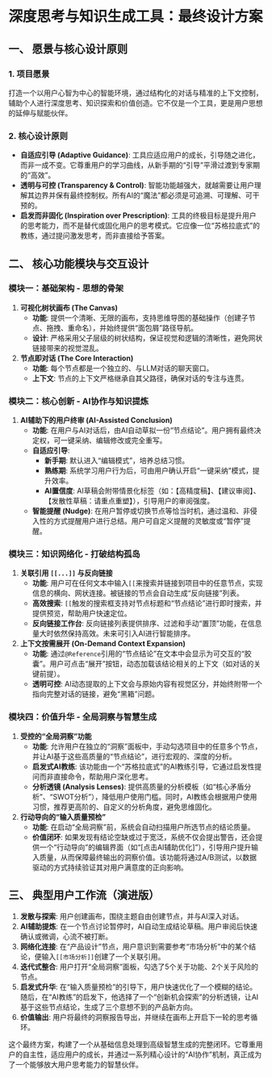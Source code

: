 # 深度思考与知识生成工具：最终设计方案

## 一、 愿景与核心设计原则

### 1. 项目愿景

打造一个以用户心智为中心的智能环境，通过结构化的对话与精准的上下文控制，辅助个人进行深度思考、知识探索和价值创造。它不仅是一个工具，更是用户思想的延伸与赋能伙伴。

### 2. 核心设计原则

- **自适应引导 (Adaptive Guidance)**: 工具应适应用户的成长，引导随之进化，而非一成不变。它尊重用户的学习曲线，从新手期的“引导”平滑过渡到专家期的“高效”。
- **透明与可控 (Transparency & Control)**: 智能功能越强大，就越需要让用户理解其边界并保有最终控制权。所有AI的“魔法”都必须是可追溯、可理解、可干预的。
- **启发而非固化 (Inspiration over Prescription)**: 工具的终极目标是提升用户的思考能力，而不是替代或固化用户的思考模式。它应像一位“苏格拉底式”的教练，通过提问激发思考，而非直接给予答案。

## 二、 核心功能模块与交互设计

### 模块一：基础架构 - 思想的骨架

1. **可视化树状画布 (The Canvas)**
   - **功能**: 提供一个清晰、无限的画布，支持思维导图的基础操作（创建子节点、拖拽、重命名），并始终提供“面包屑”路径导航。
   - **设计**: 严格采用父子层级的树状结构，保证视觉和逻辑的清晰性，避免网状链接带来的视觉混乱。
2. **节点即对话 (The Core Interaction)**
   - **功能**: 每个节点都是一个独立的、与LLM对话的聊天窗口。
   - **上下文**: 节点的上下文严格继承自其父路径，确保对话的专注与连贯。

### 模块二：核心创新 - AI协作与知识提炼

1. **AI辅助下的用户终审 (AI-Assisted Conclusion)**
   - **功能**: 在用户与AI对话后，由AI自动草拟一份“节点结论”。用户拥有最终决定权，可一键采纳、编辑修改或完全重写。
   - **自适应引导**:
     - **新手期**: 默认进入“编辑模式”，培养总结习惯。
     - **熟练期**: 系统学习用户行为后，可由用户确认开启“一键采纳”模式，提升效率。
     - **AI置信度**: AI草稿会附带情景化标签（如：【高精度稿】、【建议审阅】、【发散性草稿：请重点重塑】），引导用户的审阅强度。
   - **智能提醒 (Nudge)**: 在用户暂停或切换节点等恰当时机，通过温和、非侵入性的方式提醒用户进行总结。用户可自定义提醒的灵敏度或“暂停”提醒。

### 模块三：知识网络化 - 打破结构孤岛

1. **关联引用 `[[...]]` 与反向链接**
   - **功能**: 用户可在任何文本中输入`[[`来搜索并链接到项目中的任意节点，实现信息的横向、网状连接。被链接的节点会自动生成“反向链接”列表。
   - **高效搜索**: `[[`触发的搜索框支持对节点标题和“节点结论”进行即时搜索，并提供预览，帮助用户快速定位。
   - **反向链接工作台**: 反向链接列表提供排序、过滤和手动“置顶”功能，在信息量大时依然保持高效。未来可引入AI进行智能排序。
2. **上下文按需展开 (On-Demand Context Expansion)**
   - **功能**: 通过`@Reference`引用的“节点结论”在文本中会显示为可交互的“胶囊”。用户可点击“展开”按钮，动态加载该结论相关的上下文（如对话的关键前提）。
   - **透明可控**: AI动态提取的上下文会与原始内容有视觉区分，并始终附带一个指向完整对话的链接，避免“黑箱”问题。

### 模块四：价值升华 - 全局洞察与智慧生成

1. **受控的“全局洞察”功能**
   - **功能**: 允许用户在独立的“洞察”面板中，手动勾选项目中的任意多个节点，并让AI基于这些高质量的“节点结论”，进行宏观的、深度的分析。
   - **启发式AI教练**: 该功能由一个“苏格拉底式”的AI教练引导，它通过启发性提问而非直接命令，帮助用户深化思考。
   - **分析透镜 (Analysis Lenses)**: 提供高质量的分析模板（如“核心矛盾分析”、“SWOT分析”），降低用户使用门槛。同时，AI教练会根据用户使用习惯，推荐更高阶的、自定义的分析角度，避免思维固化。
2. **行动导向的“输入质量预检”**
   - **功能**: 在启动“全局洞察”前，系统会自动扫描用户所选节点的结论质量。
   - **价值闭环**: 如果发现有结论空缺或过于宽泛，系统不仅会提出警告，还会提供一个“行动导向”的编辑界面（如“[点击AI辅助优化]”），引导用户提升输入质量，从而保障最终输出的洞察价值。该功能将通过A/B测试，以数据驱动的方式持续验证其对用户满意度的正向影响。

## 三、 典型用户工作流（演进版）

1. **发散与探索**: 用户创建画布，围绕主题自由创建节点，并与AI深入对话。
2. **AI辅助提炼**: 在一个节点讨论暂停时，AI自动生成结论草稿。用户审阅后快速确认或微调，心流不被打断。
3. **网络化连接**: 在“产品设计”节点，用户意识到需要参考“市场分析”中的某个结论，便输入`[[市场分析]]`创建了一个关联引用。
4. **迭代式整合**: 用户打开“全局洞察”面板，勾选了5个关于功能、2个关于风险的节点。
5. **启发式升华**: 在“输入质量预检”的引导下，用户快速优化了一个模糊的结论。随后，在“AI教练”的启发下，他选择了一个“创新机会探索”的分析透镜，让AI基于这些节点结论，生成了三个意想不到的产品新方向。
6. **价值输出**: 用户将最终的洞察报告导出，并继续在画布上开启下一轮的思考循环。

这个最终方案，构建了一个从基础信息处理到高级智慧生成的完整闭环。它尊重用户的自主性，适应用户的成长，并通过一系列精心设计的“AI协作”机制，真正成为了一个能够放大用户思考能力的智慧伙伴。